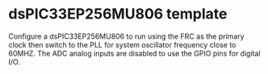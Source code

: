 # dsPIC33EP256MU806 template

Configure a dsPIC33EP256MU806 to run using the FRC as the primary clock 
then switch to the PLL for system oscillator frequency close to 60MHZ.
The ADC analog inputs are disabled to use the GPIO pins for digital I/O.